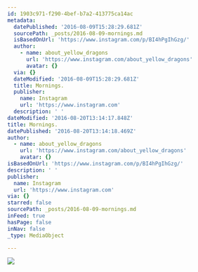 ```yaml
---
id: 1903c971-f290-4bef-b7a2-413775ca14ac
metadata:
  datePublished: '2016-08-09T15:28:29.681Z'
  sourcePath: _posts/2016-08-09-mornings.md
  isBasedOnUrl: 'https://www.instagram.com/p/BI4hPgIhGzg/'
  author:
    - name: about_yellow_dragons
      url: 'https://www.instagram.com/about_yellow_dragons'
      avatar: {}
  via: {}
  dateModified: '2016-08-09T15:28:29.681Z'
  title: Mornings.
  publisher:
    name: Instagram
    url: 'https://www.instagram.com'
  description: ' '
dateModified: '2016-08-20T13:14:17.848Z'
title: Mornings.
datePublished: '2016-08-20T13:14:18.469Z'
author:
  - name: about_yellow_dragons
    url: 'https://www.instagram.com/about_yellow_dragons'
    avatar: {}
isBasedOnUrl: 'https://www.instagram.com/p/BI4hPgIhGzg/'
description: ' '
publisher:
  name: Instagram
  url: 'https://www.instagram.com'
via: {}
starred: false
sourcePath: _posts/2016-08-09-mornings.md
inFeed: true
hasPage: false
inNav: false
_type: MediaObject

---
```

![](https://imgflo.herokuapp.com/graph/vahj1ThiexotieMo/765b9203ed2c7076659dc2d783dd4bfa/croprotate.jpg?cropheight=472&cropwidth=640&degrees=0&input=https%3A%2F%2Fscontent.cdninstagram.com%2Ft51.2885-15%2Fs640x640%2Fsh0.08%2Fe35%2F13734473_1062423893872953_2052028103_n.jpg%3Fig_cache_key%3DMTMxMjk0NTQ5MjIwODE1MTc3Ng%253D%253D.2&x=0&y=88)